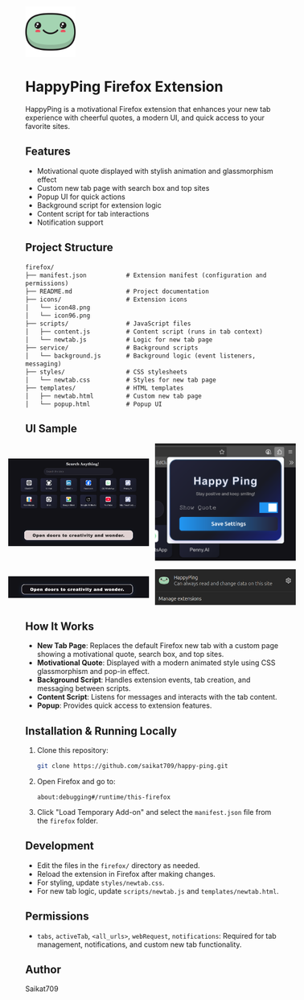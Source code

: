 <div>
    <img src="./icons/happy.svg" alt="HappyPing icon" width="100"/>
</div>

# HappyPing Firefox Extension

HappyPing is a motivational Firefox extension that enhances your new tab experience with cheerful quotes, a modern UI, and quick access to your favorite sites.

## Features
- Motivational quote displayed with stylish animation and glassmorphism effect
- Custom new tab page with search box and top sites
- Popup UI for quick actions
- Background script for extension logic
- Content script for tab interactions
- Notification support

## Project Structure
```
firefox/
├── manifest.json           # Extension manifest (configuration and permissions)
├── README.md               # Project documentation
├── icons/                  # Extension icons
│   └── icon48.png
│   └── icon96.png
├── scripts/                # JavaScript files
│   ├── content.js          # Content script (runs in tab context)
│   └── newtab.js           # Logic for new tab page
├── service/                # Background scripts
│   └── background.js       # Background logic (event listeners, messaging)
├── styles/                 # CSS stylesheets
│   └── newtab.css          # Styles for new tab page
├── templates/              # HTML templates
│   ├── newtab.html         # Custom new tab page
│   └── popup.html          # Popup UI
```

## UI Sample

<div style="display: flex; gap: 12px; justify-content: center; align-items: center;">
    <img src="./public/custom-newtab.png" alt="Custom New Tab" width="280"/>
    <img src="./public/popup.png" alt="Popup UI" width="280"/>
</div>
<br>
 <div style="display: flex; gap: 12px; justify-content: center; align-items: center;">
    <img src="./public/quote.png" alt="Quote UI" width="280"/>
    <img src="./public/extension.png" alt="Quote UI" width="280"/>
</div>

## How It Works
- **New Tab Page**: Replaces the default Firefox new tab with a custom page showing a motivational quote, search box, and top sites.
- **Motivational Quote**: Displayed with a modern animated style using CSS glassmorphism and pop-in effect.
- **Background Script**: Handles extension events, tab creation, and messaging between scripts.
- **Content Script**: Listens for messages and interacts with the tab content.
- **Popup**: Provides quick access to extension features.


## Installation & Running Locally
1. Clone this repository:
    ```bash
    git clone https://github.com/saikat709/happy-ping.git
    ```
2. Open Firefox and go to:
    ```
    about:debugging#/runtime/this-firefox
    ```
3. Click "Load Temporary Add-on" and select the `manifest.json` file from the `firefox` folder.

## Development
- Edit the files in the `firefox/` directory as needed.
- Reload the extension in Firefox after making changes.
- For styling, update `styles/newtab.css`.
- For new tab logic, update `scripts/newtab.js` and `templates/newtab.html`.

## Permissions
- `tabs`, `activeTab`, `<all_urls>`, `webRequest`, `notifications`: Required for tab management, notifications, and custom new tab functionality.

## Author
Saikat709
